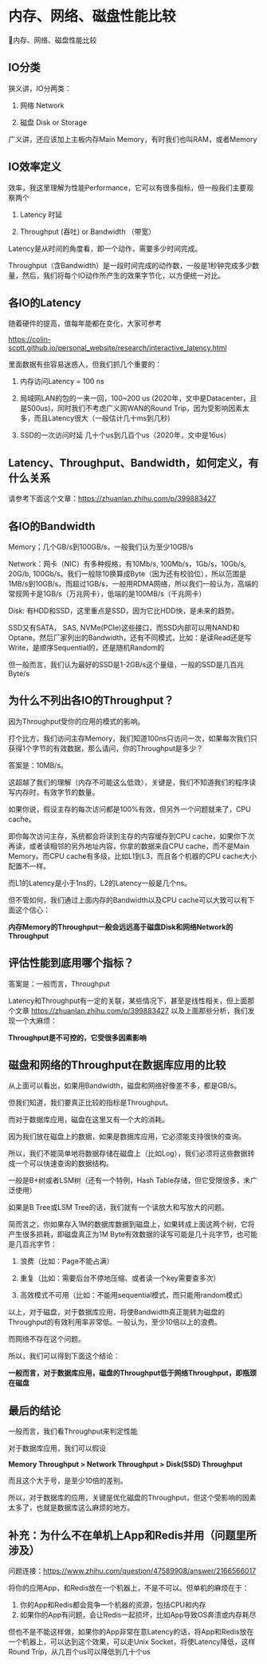 # 内存、网络、磁盘性能比较

内存、网络、磁盘性能比较

## IO分类

狭义讲，IO分两类：

1. 网络 Network

2. 磁盘 Disk or Storage

广义讲，还应该加上主板内存Main Memory，有时我们也叫RAM，或者Memory

## IO效率定义

效率，我这里理解为性能Performance，它可以有很多指标，但一般我们主要观察两个

1. Latency 时延

2. Throughput (吞吐) or Bandwidth （带宽）

Latency是从时间的角度看，即一个动作，需要多少时间完成。

Throughput（含Bandwidth）是一段时间完成的动作数，一般是1秒钟完成多少数量，然后，我们将每个IO动作所产生的效果字节化，以方便统一对比。

## 各IO的Latency

随着硬件的提高，值每年能都在变化，大家可参考

https://colin-scott.github.io/personal_website/research/interactive_latency.html

里面数据有些容易迷惑人，但我们抓几个重要的：

1. 内存访问Latency = 100 ns

2. 局域网LAN的包的一来一回，100~200 us (2020年，文中是Datacenter，且是500us)，同时我们不考虑广义网WAN的Round Trip，因为受影响因素太多，而且Latency很大（一般估计几十ms到几秒)

3. SSD的一次访问时延 几十个us到几百个us（2020年，文中是16us）

## Latency、Throughput、Bandwidth，如何定义，有什么关系

请参考下面这个文章：https://zhuanlan.zhihu.com/p/399883427

## 各IO的Bandwidth

Memory；几个GB/s到100GB/s，一般我们认为至少10GB/s

Network：网卡（NIC）有多种规格，有10Mb/s, 100Mb/s，1Gb/s，10Gb/s, 20G/b, 100Gb/s。我们一般除10换算成Byte（因为还有校验位），所以范围是1MB/s到10GB/s。而超过1GB/s，一般用RDMA网络，所以我们一般认为，高端的常规网卡是1GB/s（万兆网卡），低端的是100MB/s（千兆网卡）

Disk: 有HDD和SSD，这里重点是SSD，因为它比HDD快，是未来的趋势。

SSD又有SATA， SAS, NVMe(PCIe)这些接口，而SSD内部可以用NAND和Optane。然后厂家列出的Bandwidth，还有不同模式，比如：是读Read还是写Write，是顺序Sequential的，还是随机Random的

但一般而言，我们认为最好的SSD是1-2GB/s这个量级，一般的SSD是几百兆Byte/s

## 为什么不列出各IO的Throughput？

因为Throughput受你的应用的模式的影响。

打个比方，我们访问主存Memory，我们知道100ns只访问一次，如果每次我们只获得1个字节的有效数据，那么请问，你的Throughput是多少？

答案是：10MB/s。

这超越了我们的理解（内存不可能这么低效），关键是，我们不知道我们的程序读写内存时，有效字节的数量。

如果你说，假设主存的每次访问都是100%有效，但另外一个问题就来了，CPU cache。

即你每次访问主存，系统都会将读到主存的内容缓存到CPU cache，如果你下次再读，或者读相邻的另外地址内容，你拿的数据来自CPU cache，而不是Main Memory。而CPU cache有多级，比如L1到L3，而且各个机器的CPU cache大小配置不一样。

而L1的Latency是小于1ns的，L2的Latency一般是几个ns。

但不管如何，我们通过上面内存的Bandwidth以及CPU cache可以大致可以有下面这个信心：

**内存Memory的Throughput一般会远远高于磁盘Disk和网络Network的Throughput**

## 评估性能到底用哪个指标？

答案是：一般而言，Throughput

Latency和Throughput有一定的关联，某些情况下，甚至是线性相关，但上面那个文章 https://zhuanlan.zhihu.com/p/399883427 以及上面那些分析，我们发现一个大麻烦：

**Throughput是不可控的，它受很多因素影响**

## 磁盘和网络的Throughput在数据库应用的比较

从上面可以看出，如果用Bandwidth，磁盘和网络好像差不多，都是GB/s。

但我们知道，我们要真正比较的指标是Throughput。

而对于数据库应用，磁盘在这里又有一个大的消耗。

因为我们放在磁盘上的数据，如果是数据库应用，它必须能支持很快的查询。

所以，我们不能简单地将数据存储在磁盘上（比如Log），我们必须将这些数据转成一个可以快速查询的数据结构。

一般是B+树或者LSM树（还有一个特例，Hash Table存储，但它受限很多，未广泛使用）

如果是B Tree或LSM Tree的话，我们就有一个读放大和写放大的问题。

简而言之，你如果存入1M的数据库数据到磁盘上，如果转成上面这两个树，它将产生很多损耗，即磁盘真正为1M Byte有效数据的读写可能是几十兆字节，也可能是几百兆字节：

1. 浪费（比如：Page不能占满）

2. 重复（比如：需要后台不停地压缩、或者读一个key需要查多次）

3. 高效模式不可用（比如：不能用sequential模式，而只能用random模式）

以上，对于磁盘，对于数据库应用，将使Bandwidth真正能转为磁盘的Throughput的有效利用率非常低。一般认为，至少10倍以上的浪费。

而网络不存在这个问题。

所以，我们可以得到下面这个结论：

**一般而言，对于数据库应用，磁盘的Throughput低于网络Throughput，即瓶颈在磁盘**

## 最后的结论

一般而言，我们看Throughput来判定性能

对于数据库应用，我们可以假设

**Memory Throughput > Network Throughput > Disk(SSD) Throughput**

而且这个大于号，是至少10倍的差别。

所以，对于数据库的应用，关键是优化磁盘的Throughput，但这个受影响的因素太多了，也就是数据库这么麻烦的地方。

## 补充：为什么不在单机上App和Redis并用（问题里所涉及）

问题连接：https://www.zhihu.com/question/47589908/answer/2166566017

将你的应用App，和Redis放在一个机器上，不是不可以。但单机的麻烦在于：

1. 你的App和Redis都会竞争一个机器的资源，包括CPU和内存
2. 如果你的App有问题，会让Redis一起损坏，比如App导致OS奔溃或内存耗尽

但也不是不能这样做，如果你的App非常在意Latency的话，将App和Redis放在一个机器上，可以达到这个效果，可以走Unix Socket，将使Latency降低，这样Round Trip，从几百个us可以降低到几十个us


